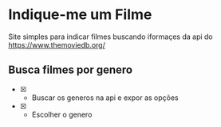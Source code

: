 # Indique-me um Filme
Site simples para indicar filmes buscando iformaçes da api do https://www.themoviedb.org/
## Busca filmes por genero
- [x] -  Buscar os generos na api e expor as opções
- [x] - Escolher o genero
